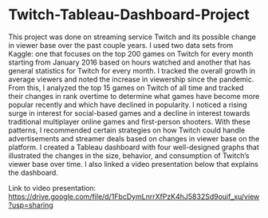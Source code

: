 # Twitch-Tableau-Dashboard-Project

This project was done on streaming service Twitch and its possible change in viewer base over the past couple years. I used two data sets from Kaggle: one that focuses on the top 200 games on Twitch for every month starting from January 2016 based on hours watched and another that has general statistics for Twitch for every month. I tracked the overall growth in average viewers and noted the increase in viewership since the pandemic. From this, I analyzed the top 15 games on Twitch of all time and tracked their changes in rank overtime to determine what games have become more popular recently and which have declined in popularity. I noticed a rising surge in interest for social-based games and a decline in interest towards traditional multiplayer online games and first-person shooters. With these patterns, I recommended certain strategies on how Twitch could handle advertisements and streamer deals based on changes in viewer base on the platform. I created a Tableau dashboard with four well-designed graphs that illustrated the changes in the size, behavior, and consumption of Twitch’s viewer base over time. I also linked a video presentation below that explains the dashboard.

Link to video presentation: https://drive.google.com/file/d/1FbcDymLnrrXfPzK4hJ5832Sd9ouif_xu/view?usp=sharing
